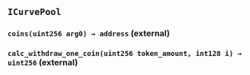 ## `ICurvePool`






### `coins(uint256 arg0) → address` (external)





### `calc_withdraw_one_coin(uint256 token_amount, int128 i) → uint256` (external)






